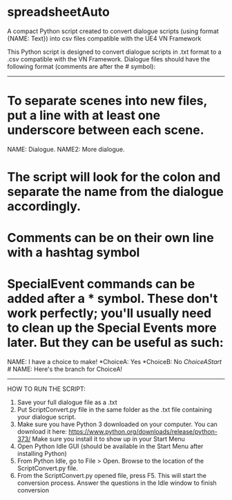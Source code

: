 # spreadsheetAuto
A compact Python script created to convert dialogue scripts (using format {NAME: Text}) into csv files compatible with the UE4 VN Framework

This Python script is designed to convert dialogue scripts in .txt format to a .csv compatible with the VN Framework. Dialogue files should have the following format (comments are after the # symbol):
______
# To separate scenes into new files, put a line with at least one underscore between each scene.
NAME: Dialogue. 
NAME2: More dialogue. 
# The script will look for the colon and separate the name from the dialogue accordingly.
# Comments can be on their own line with a hashtag symbol
# SpecialEvent commands can be added after a * symbol. These don't work perfectly; you'll usually need to clean up the Special Events more later. But they can be useful as such:
NAME: I have a choice to make!
*ChoiceA: Yes
*ChoiceB: No
*ChoiceAStart
#*
NAME: Here's the branch for ChoiceA!
______

HOW TO RUN THE SCRIPT:
1) Save your full dialogue file as a .txt
2) Put ScriptConvert.py file in the same folder as the .txt file containing your dialogue script.
3) Make sure you have Python 3 downloaded on your computer. You can download it here: https://www.python.org/downloads/release/python-373/ Make sure you install it to show up in your Start Menu
4) Open Python Idle GUI (should be available in the Start Menu after installing Python)
5) From Python Idle, go to File > Open. Browse to the location of the ScriptConvert.py file.  
6) From the ScriptConvert.py opened file, press F5. This will start the conversion process. Answer the questions in the Idle window to finish conversion


